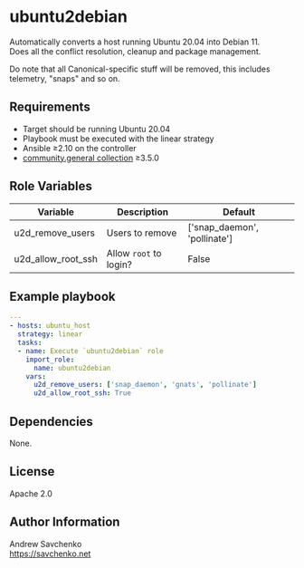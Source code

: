 # ubuntu2debian

Automatically converts a host running Ubuntu 20.04 into Debian 11.\
Does all the conflict resolution, cleanup and package management.

Do note that all Canonical-specific stuff will be removed, this includes telemetry, "snaps" and so on.

## Requirements

- Target should be running Ubuntu 20.04
- Playbook must be executed with the linear strategy
- Ansible ≥2.10 on the controller
- [community.general collection](https://github.com/ansible-collections/community.general) ≥3.5.0

## Role Variables

| Variable           | Description            | Default                      |
|--------------------|------------------------|------------------------------|
| u2d_remove_users   | Users to remove        | ['snap_daemon', 'pollinate'] |
| u2d_allow_root_ssh | Allow `root` to login? | False                        |

## Example playbook

```yaml
---
- hosts: ubuntu_host
  strategy: linear
  tasks:
  - name: Execute `ubuntu2debian` role
    import_role:
      name: ubuntu2debian
    vars:
      u2d_remove_users: ['snap_daemon', 'gnats', 'pollinate']
      u2d_allow_root_ssh: True
```

## Dependencies

None.

## License

Apache 2.0

## Author Information

Andrew Savchenko\
https://savchenko.net
